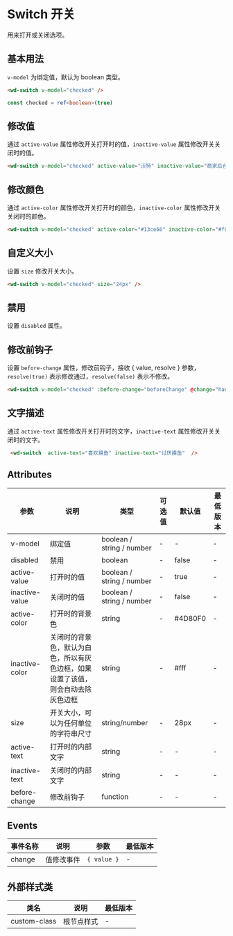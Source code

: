 <!--
 * @Author: 810505339
 * @Date: 2024-12-20 14:11:10
 * @LastEditors: 810505339
 * @LastEditTime: 2025-01-07 15:30:02
 * @FilePath: \wot-design-uni\docs\component\switch.md
 * 记得注释
-->
#  Switch 开关

用来打开或关闭选项。

## 基本用法

`v-model` 为绑定值，默认为 boolean 类型。

```html
<wd-switch v-model="checked" />
```

```typescript
const checked = ref<boolean>(true)
```

## 修改值

通过 `active-value` 属性修改开关打开时的值，`inactive-value` 属性修改开关关闭时的值。

```html
<wd-switch v-model="checked" active-value="沃特" inactive-value="商家后台" />
```

## 修改颜色

通过 `active-color` 属性修改开关打开时的颜色，`inactive-color` 属性修改开关关闭时的颜色。

```html
<wd-switch v-model="checked" active-color="#13ce66" inactive-color="#f00" />
```

## 自定义大小

设置 `size` 修改开关大小。

```html
<wd-switch v-model="checked" size="24px" />
```

## 禁用

设置 `disabled` 属性。

## 修改前钩子

设置 `before-change` 属性，修改前钩子，接收 { value, resolve } 参数，`resolve(true)` 表示修改通过，`resolve(false)` 表示不修改。

```html
<wd-switch v-model="checked" :before-change="beforeChange" @change="handleChange" />
```

## 文字描述
通过 `active-text` 属性修改开关打开时的文字，`inactive-text` 属性修改开关关闭时的文字。

```html
 <wd-switch  active-text="喜欢摸鱼" inactive-text="讨厌摸鱼"  />
```

## Attributes

| 参数 | 说明 | 类型 | 可选值 | 默认值 | 最低版本 |
|-----|------|-----|-------|-------|---------|
| v-model |	绑定值 |	boolean / string / number | - |	-  | - |
| disabled | 禁用 | boolean | - | false | - |
| active-value | 打开时的值 | boolean / string / number | - | true | - |
| inactive-value | 关闭时的值 | boolean / string / number | - | false | - |
| active-color | 打开时的背景色 | string | - | #4D80F0 | - |
| inactive-color | 关闭时的背景色，默认为白色，所以有灰色边框，如果设置了该值，则会自动去除灰色边框 | string | - | #fff | - |
| size | 开关大小，可以为任何单位的字符串尺寸 | string/number | - | 28px | - |
| active-text   | 打开时的内部文字 | string | - | - | - |
| inactive-text | 关闭时的内部文字 | string | - | - | - |
| before-change | 修改前钩子 | function | - | - | - |

## Events

| 事件名称 | 说明 | 参数 | 最低版本 |
|--------|------|-----|---------|
| change | 值修改事件 | `{ value }` | - |

## 外部样式类

| 类名 | 说明 | 最低版本 |
|-----|-----|---------|
| custom-class | 根节点样式 | - |
